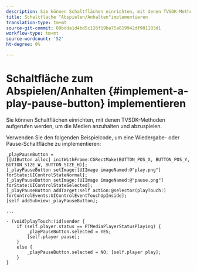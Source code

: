 ```yaml
---
description: Sie können Schaltflächen einrichten, mit denen TVSDK-Methoden aufgerufen werden, um die Medien anzuhalten und abzuspielen.
title: Schaltfläche "Abspielen/Anhalten"implementieren
translation-type: tm+mt
source-git-commit: 89bdda1d4bd5c126f19ba75a819942df901183d1
workflow-type: tm+mt
source-wordcount: '52'
ht-degree: 0%

---
```



# Schaltfläche zum Abspielen/Anhalten {#implement-a-play-pause-button} implementieren

Sie können Schaltflächen einrichten, mit denen TVSDK-Methoden aufgerufen werden, um die Medien anzuhalten und abzuspielen.

Verwenden Sie den folgenden Beispielcode, um eine Wiedergabe- oder Pause-Schaltfläche zu implementieren:

<!--<a id="example_BC2632D673FE451190A30A23145090D0"></a>-->

```
_playPauseButton =  
[[UIButton alloc] initWithFrame:CGRectMake(BUTTON_POS_X, BUTTON_POS_Y, BUTTON_SIZE_W, BUTTON_SIZE_H)]; 
[_playPauseButton setImage:[UIImage imageNamed:@"play.png"] forState:UIControlStateNormal];  
[_playPauseButton setImage:[UIImage imageNamed:@"pause.png"] forState:UIControlStateSelected]; 
[_playPauseButton addTarget:self action:@selector(playTouch:) forControlEvents:UIControlEventTouchUpInside]; 
[self addSubview:_playPauseButton]; 
 
... 
 
- (void)playTouch:(id)sender { 
    if (self.player.status == PTMediaPlayerStatusPlaying) { 
        _playPauseButton.selected = YES;  
        [self.player pause]; 
    } 
    else { 
        _playPauseButton.selected = NO; [self.player play]; 
    } 
} 
```
